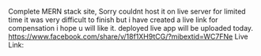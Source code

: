 Complete MERN stack site, Sorry couldnt host it on live server for limited time it was very difficult to finish but i have created a live link for compensation i hope u will like it. deployed live app will be uploaded today. https://www.facebook.com/share/v/18f1XH9tCG/?mibextid=WC7FNe
Live Link: 
